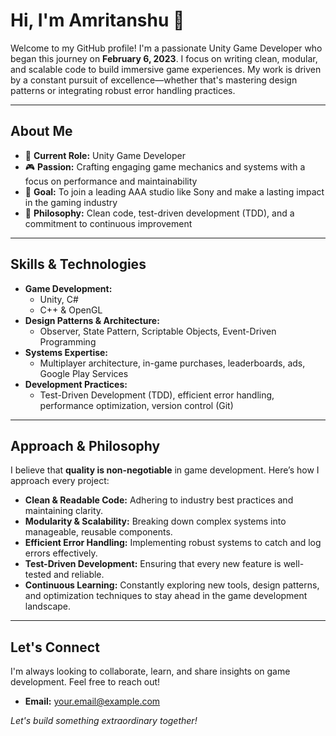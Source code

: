 # Hi, I'm Amritanshu 👋

Welcome to my GitHub profile! I'm a passionate Unity Game Developer who began this journey on **February 6, 2023**. I focus on writing clean, modular, and scalable code to build immersive game experiences. My work is driven by a constant pursuit of excellence—whether that's mastering design patterns or integrating robust error handling practices.

---

## About Me

- 🔭 **Current Role:** Unity Game Developer  
- 🎮 **Passion:** Crafting engaging game mechanics and systems with a focus on performance and maintainability  
- 🚀 **Goal:** To join a leading AAA studio like Sony and make a lasting impact in the gaming industry  
- 🔧 **Philosophy:** Clean code, test-driven development (TDD), and a commitment to continuous improvement

---

## Skills & Technologies

- **Game Development:**  
  - Unity, C#
  - C++ & OpenGL
- **Design Patterns & Architecture:**  
  - Observer, State Pattern, Scriptable Objects, Event-Driven Programming  
- **Systems Expertise:**  
  - Multiplayer architecture, in-game purchases, leaderboards, ads, Google Play Services
- **Development Practices:**  
  - Test-Driven Development (TDD), efficient error handling, performance optimization, version control (Git)

---

## Approach & Philosophy

I believe that **quality is non-negotiable** in game development. Here’s how I approach every project:
- **Clean & Readable Code:** Adhering to industry best practices and maintaining clarity.
- **Modularity & Scalability:** Breaking down complex systems into manageable, reusable components.
- **Efficient Error Handling:** Implementing robust systems to catch and log errors effectively.
- **Test-Driven Development:** Ensuring that every new feature is well-tested and reliable.
- **Continuous Learning:** Constantly exploring new tools, design patterns, and optimization techniques to stay ahead in the game development landscape.

---

## Let's Connect

I'm always looking to collaborate, learn, and share insights on game development. Feel free to reach out!

- **Email:** [your.email@example.com](mailto:kamshu00@gmail.com)

*Let's build something extraordinary together!*
